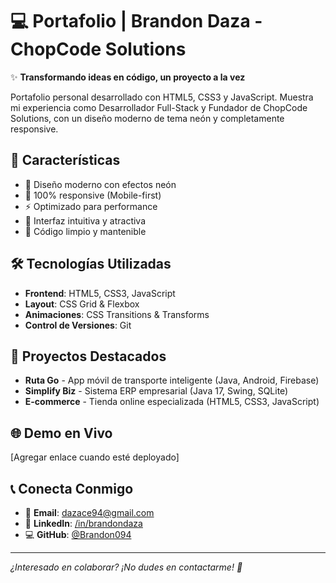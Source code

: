 # 💻 Portafolio | Brandon Daza - ChopCode Solutions

✨ **Transformando ideas en código, un proyecto a la vez**

Portafolio personal desarrollado con HTML5, CSS3 y JavaScript. Muestra mi experiencia como Desarrollador Full-Stack y Fundador de ChopCode Solutions, con un diseño moderno de tema neón y completamente responsive.

## 🎯 Características
- 🚀 Diseño moderno con efectos neón
- 📱 100% responsive (Mobile-first)
- ⚡ Optimizado para performance
- 🎨 Interfaz intuitiva y atractiva
- 🔧 Código limpio y mantenible

## 🛠️ Tecnologías Utilizadas
- **Frontend**: HTML5, CSS3, JavaScript
- **Layout**: CSS Grid & Flexbox
- **Animaciones**: CSS Transitions & Transforms
- **Control de Versiones**: Git

## 📂 Proyectos Destacados
- **Ruta Go** - App móvil de transporte inteligente (Java, Android, Firebase)
- **Simplify Biz** - Sistema ERP empresarial (Java 17, Swing, SQLite)  
- **E-commerce** - Tienda online especializada (HTML5, CSS3, JavaScript)

## 🌐 Demo en Vivo
[Agregar enlace cuando esté deployado]

## 📞 Conecta Conmigo
- 📧 **Email**: dazace94@gmail.com
- 💼 **LinkedIn**: [/in/brandondaza](https://linkedin.com/in/brandondaza)
- 💻 **GitHub**: [@Brandon094](https://github.com/Brandon094)

---

*¿Interesado en colaborar? ¡No dudes en contactarme! 🚀*